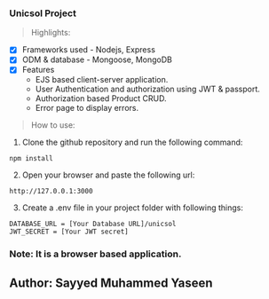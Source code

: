 ### Unicsol Project

> Highlights:

- [x] Frameworks used - Nodejs, Express
- [x] ODM & database - Mongoose, MongoDB
- [x] Features
  - EJS based client-server application.
  - User Authentication and authorization using JWT & passport.
  - Authorization based Product CRUD.
  - Error page to display errors.

> How to use:

1. Clone the github repository and run the following command:

```
npm install

```

2. Open your browser and paste the following url:

```
http://127.0.0.1:3000
```

3. Create a .env file in your project folder with following things:

```
DATABASE_URL = [Your Database URL]/unicsol
JWT_SECRET = [Your JWT secret]

```

### Note: It is a browser based application.

## Author: Sayyed Muhammed Yaseen
